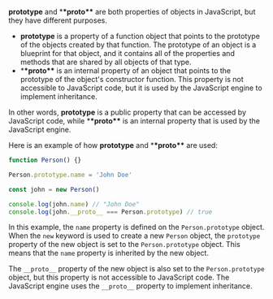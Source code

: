 **prototype** and \***\*proto\*\*** are both properties of objects in JavaScript, but they have different purposes.

- **prototype** is a property of a function object that points to the prototype of the objects created by that function. The prototype of an object is a blueprint for that object, and it contains all of the properties and methods that are shared by all objects of that type.
- \***\*proto\*\*** is an internal property of an object that points to the prototype of the object's constructor function. This property is not accessible to JavaScript code, but it is used by the JavaScript engine to implement inheritance.

In other words, **prototype** is a public property that can be accessed by JavaScript code, while \***\*proto\*\*** is an internal property that is used by the JavaScript engine.

Here is an example of how **prototype** and \***\*proto\*\*** are used:

```javascript
function Person() {}

Person.prototype.name = 'John Doe'

const john = new Person()

console.log(john.name) // "John Doe"
console.log(john.__proto__ === Person.prototype) // true
```

In this example, the `name` property is defined on the `Person.prototype` object. When the `new` keyword is used to create a new `Person` object, the `prototype` property of the new object is set to the `Person.prototype` object. This means that the `name` property is inherited by the new object.

The `__proto__` property of the new object is also set to the `Person.prototype` object, but this property is not accessible to JavaScript code. The JavaScript engine uses the `__proto__` property to implement inheritance.
